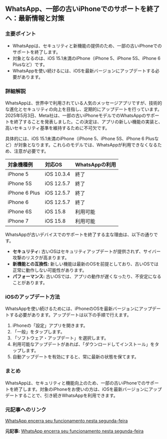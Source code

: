 ## WhatsApp、一部の古いiPhoneでのサポートを終了へ：最新情報と対策

### 主要ポイント

* WhatsAppは、セキュリティと新機能の提供のため、一部の古いiPhoneでのサポートを終了します。
* 対象となるのは、iOS 15.1未満のiPhone（iPhone 5、iPhone 5S、iPhone 6 Plusなど）です。
* WhatsAppを使い続けるには、iOSを最新バージョンにアップデートする必要があります。

### 詳細解説

WhatsAppは、世界中で利用されている人気のメッセージアプリですが、技術的な進化とセキュリティの向上を目指し、定期的にアップデートを行っています。2025年5月3日、Meta社は、一部の古いiPhoneモデルでのWhatsAppのサポートを終了することを発表しました。この決定は、アプリの新しい機能の実装と、高いセキュリティ基準を維持するために不可欠です。

具体的には、iOS 15.1未満のiPhone（iPhone 5、iPhone 5S、iPhone 6 Plusなど）が対象となります。これらのモデルでは、WhatsAppが利用できなくなるため、注意が必要です。

| 対象機種例 | 対応OS | WhatsAppの利用 |
| :---------------- | :--------------- | :------------- |
| iPhone 5 | iOS 10.3.4 | 終了 |
| iPhone 5S | iOS 12.5.7 | 終了 |
| iPhone 6 Plus | iOS 12.5.7 | 終了 |
| iPhone 6 | iOS 12.5.7 | 終了 |
| iPhone 6S | iOS 15.8 | 利用可能 |
| iPhone 7 | iOS 15.8 | 利用可能 |

WhatsAppが古いデバイスでのサポートを終了する主な理由は、以下の通りです。

* **セキュリティ:** 古いOSはセキュリティアップデートが提供されず、サイバー攻撃のリスクが高まります。
* **新機能との互換性:** 新しい機能は最新のOSを前提としており、古いOSでは正常に動作しない可能性があります。
* **パフォーマンス:** 古いOSでは、アプリの動作が遅くなったり、不安定になることがあります。

### iOSのアップデート方法

WhatsAppを使い続けるためには、iPhoneのOSを最新バージョンにアップデートする必要があります。アップデートは以下の手順で行えます。

1. iPhoneの「設定」アプリを開きます。
2. 「一般」をタップします。
3. 「ソフトウェア・アップデート」を選択します。
4. 利用可能なアップデートがあれば、「ダウンロードしてインストール」をタップします。
5. 自動アップデートを有効にすると、常に最新の状態を保てます。

### まとめ

WhatsAppは、セキュリティと機能向上のため、一部の古いiPhoneでのサポートを終了します。対象のiPhoneをお使いの方は、iOSを最新バージョンにアップデートすることで、引き続きWhatsAppを利用できます。

### 元記事へのリンク

[WhatsApp encerra seu funcionamento nesta segunda-feira](https://www.terra.com.br/byte/whatsapp-encerra-seu-funcionamento-nesta-segunda-feira,0984588855263877a0a154f5808456639903926a.html)


**元記事:** [WhatsApp encerra seu funcionamento nesta segunda-feira](https://brasil.perfil.com/tecnologia/whatsapp-encerra-seu-funcionamento-nesta-segunda-feira.phtml)